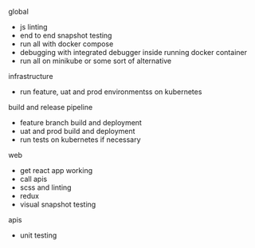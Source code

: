 global
- js linting
- end to end snapshot testing
- run all with docker compose
- debugging with integrated debugger inside running docker container
- run all on minikube or some sort of alternative

infrastructure
- run feature, uat and prod environmentss on kubernetes

build and release pipeline
- feature branch build and deployment
- uat and prod build and deployment
- run tests on kubernetes if necessary

web
- get react app working
- call apis
- scss and linting
- redux
- visual snapshot testing

apis
- unit testing